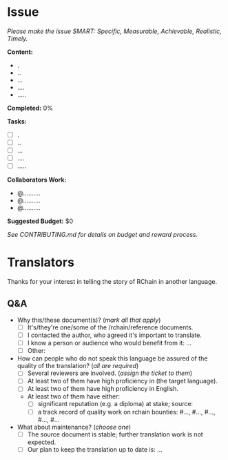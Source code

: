 # Issue

_Please make the issue SMART: Specific, Measurable, Achievable, Realistic, Timely._

**Content:**

- .
- ..
- ...
- ....
- .....

**Completed:** 0%

**Tasks:**

- [ ] .
- [ ] ..
- [ ] ...
- [ ] ....
- [ ] .....

**Collaborators Work:**

- @..........
- @..........
- @..........

**Suggested Budget:** $0

_See CONTRIBUTING.md for details on budget and reward process._

# Translators

Thanks for your interest in telling the story of RChain in another language.

## Q&A

- Why this/these document(s)? (_mark all that apply_)
  - [ ] It's/they're one/some of the /rchain/reference documents.
  - [ ] I contacted the author, who agreed it's important to translate.
  - [ ] I know a person or audience who would benefit from it: ...
  - [ ] Other:

- How can people who do not speak this language be assured of the quality of the translation? (_all are required_)
  - [ ] Several reviewers are involved. (_assign the ticket to them_)
  - [ ] At least two of them have high proficiency in (the target language).
  - [ ] At least two of them have high proficiency in English.
  - At least two of them have either:
    - [ ] significant reputation (e.g. a diploma) at stake; source:
    - [ ] a track record of quality work on rchain bounties: #..., #..., #..., #..., #...

- What about maintenance? (_choose one_)
  - [ ] The source document is stable; further translation work is not expected.
  - [ ] Our plan to keep the translation up to date is: ...
